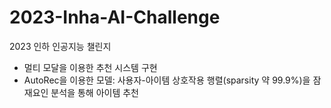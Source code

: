 # 2023-Inha-AI-Challenge
2023 인하 인공지능 챌린지  
- 멀티 모달을 이용한 추천 시스템 구현
- AutoRec을 이용한 모델: 사용자-아이템 상호작용 행렬(sparsity 약 99.9%)을 잠재요인 분석을 통해 아이템 추천
